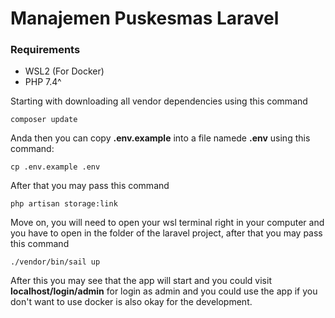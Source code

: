# Manajemen Puskesmas Laravel

<!-- Requirements -->
### Requirements
- WSL2 (For Docker)
- PHP 7.4^


Starting with downloading all vendor dependencies using this command

```
composer update
```

Anda then you can copy **.env.example** into a file namede **.env**  using this command:

```
cp .env.example .env
```

<!-- For linking the storage and public folder -->
After that you may pass this command 
```
php artisan storage:link
```

Move on, you will need to open your wsl terminal right in your computer and you have to open in the folder of the laravel project, after that you may pass this command

```
./vendor/bin/sail up
```

After this you may see that the app will start and you could visit **localhost/login/admin** for login as admin and you could use the app if you don't want to use docker is also okay for the development.
